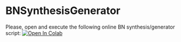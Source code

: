 # BNSynthesisGenerator

Please, open and execute the following online BN synthesis/generator script: [![Open In Colab](https://colab.research.google.com/assets/colab-badge.svg)](https://colab.research.google.com/github/andrea-vandin/BNSynthesisGenerator/blob/main/BNSynthesisGenerator.ipynb)
